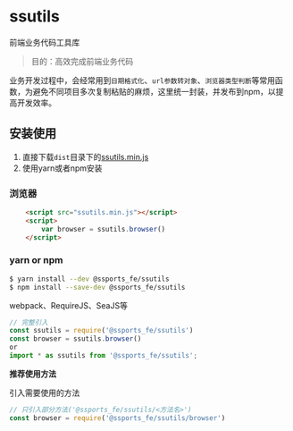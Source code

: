 # ssutils

前端业务代码工具库

> 目的：高效完成前端业务代码

业务开发过程中，会经常用到`日期格式化`、`url参数转对象`、`浏览器类型判断`等常用函数，为避免不同项目多次复制粘贴的麻烦，这里统一封装，并发布到npm，以提高开发效率。

## 安装使用

1. 直接下载`dist`目录下的[ssutils.min.js](https://github.com/tonyssc/ssutils/master/dist/ssutils.min.js)
2. 使用yarn或者npm安装

### 浏览器
```html
    <script src="ssutils.min.js"></script>
    <script>
        var browser = ssutils.browser()
    </script>
```

### yarn or npm
```bash
$ yarn install --dev @ssports_fe/ssutils
$ npm install --save-dev @ssports_fe/ssutils
```

webpack、RequireJS、SeaJS等

``` javascript
// 完整引入
const ssutils = require('@ssports_fe/ssutils')
const browser = ssutils.browser()
or
import * as ssutils from '@ssports_fe/ssutils';
```

**推荐使用方法**  

引入需要使用的方法
``` javascript
// 只引入部分方法('@ssports_fe/ssutils/<方法名>')
const browser = require('@ssports_fe/ssutils/browser')
```

